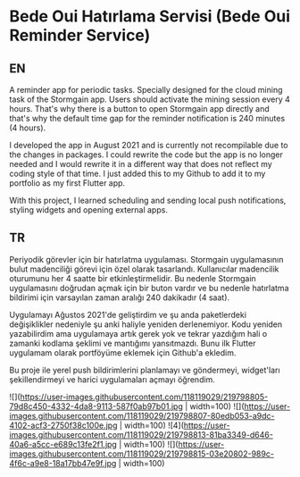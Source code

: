 # Bede Oui Hatırlama Servisi (Bede Oui Reminder Service)

## EN

A reminder app for periodic tasks. Specially designed for the cloud mining task of the Stormgain app. Users should activate the mining session every 4 hours. That's why there is a button to open Stormgain app directly and that's why the default time gap for the reminder notification is 240 minutes (4 hours).

I developed the app in August 2021 and is currently not recompilable due to the changes in packages. I could rewrite the code but the app is no longer needed and I would rewrite it in a different way that does not reflect my coding style of that time. I just added this to my Github to add it to my portfolio as my first Flutter app.

With this project, I learned scheduling and sending local push notifications, styling widgets and opening external apps.

## TR

Periyodik görevler için bir hatırlatma uygulaması. Stormgain uygulamasının bulut madenciliği görevi için özel olarak tasarlandı. Kullanıcılar madencilik oturumunu her 4 saatte bir etkinleştirmelidir. Bu nedenle Stormgain uygulamasını doğrudan açmak için bir buton vardır ve bu nedenle hatırlatma bildirimi için varsayılan zaman aralığı 240 dakikadır (4 saat).

Uygulamayı Ağustos 2021'de geliştirdim ve şu anda paketlerdeki değişiklikler nedeniyle şu anki haliyle yeniden derlenemiyor. Kodu yeniden yazabilirdim ama uygulamaya artık gerek yok ve tekrar yazdığım hali o zamanki kodlama şeklimi ve mantığımı yansıtmazdı. Bunu ilk Flutter uygulamam olarak portföyüme eklemek için Github'a ekledim.

Bu proje ile yerel push bildirimlerini planlamayı ve göndermeyi, widget'ları şekillendirmeyi ve harici uygulamaları açmayı öğrendim.

![](https://user-images.githubusercontent.com/118119029/219798805-79d8c450-4332-4da8-9113-587f0ab97b01.jpg | width=100)
![](https://user-images.githubusercontent.com/118119029/219798807-80edb053-a9dc-4102-acf3-2750f38c100e.jpg | width=100)
![4](https://user-images.githubusercontent.com/118119029/219798813-81ba3349-d646-40a6-a5cc-e689c13fe2f1.jpg | width=100)
![](https://user-images.githubusercontent.com/118119029/219798815-03e20802-989c-4f6c-a9e8-18a17bb47e9f.jpg | width=100)
